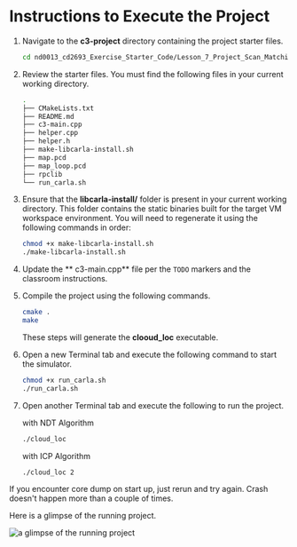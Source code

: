 # Instructions to Execute the Project

1. Navigate to the **c3-project** directory containing the project starter files.
    ```bash
    cd nd0013_cd2693_Exercise_Starter_Code/Lesson_7_Project_Scan_Matching_Localization/c3-project
    ```


2. Review the starter files. You must find the following files in your current working directory.
    ```bash
    .
    ├── CMakeLists.txt
    ├── README.md
    ├── c3-main.cpp
    ├── helper.cpp
    ├── helper.h
    ├── make-libcarla-install.sh
    ├── map.pcd
    ├── map_loop.pcd
    ├── rpclib
    └── run_carla.sh
    ```


3. Ensure that the **libcarla-install/** folder is present in your current working directory. This folder contains the static binaries built for the target VM workspace environment. You will need to regenerate it using the following commands in order:
    ```bash
    chmod +x make-libcarla-install.sh
    ./make-libcarla-install.sh
    ```



4. Update the ** c3-main.cpp** file per the `TODO` markers and the classroom instructions. 


5. Compile the project using the following commands. 

    ```bash
    cmake .
    make
    ```
    These steps will generate the **clooud_loc** executable. 


6. Open a new Terminal tab and execute the following command to start the simulator.

    ```bash
    chmod +x run_carla.sh
    ./run_carla.sh
    ```  


7. Open another Terminal tab and execute the following to run the project.
   
    with NDT Algorithm

    ```bash
    ./cloud_loc 
    ```
    with ICP Algorithm

    ```bash
    ./cloud_loc 2
    ```
If you encounter core dump on start up, just rerun and try again. Crash doesn't happen more than a couple of times. 



Here is a glimpse of the running project.

![a glimpse of the running project](../../assets/L7_Project.png)
